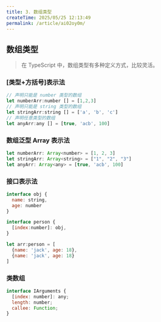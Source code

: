 ```yaml
---
title: 3. 数组类型
createTime: 2025/05/25 12:13:49
permalink: /article/ai02oy0m/
---
```

##  数组类型

>  在 TypeScript 中，数组类型有多种定义方式，比较灵活。 



### [类型+方括号]表示法

```js
// 声明只能是 number 类型的数组
let numberArr:number [] = [1,2,3]
// 声明只能是 string 类型的数组
let stringArr:string [] = ['a', 'b', 'c']
// 声明任意类型的数组
let anyArr:any [] = [true, 'acb', 100]
```



### 数组泛型 Array<elemType> 表示法

```js
let numberArr: Array<number> = [1, 2, 3]
let stringArr: Array<string> = ["1", "2", "3"]
let anyArr: Array<any> = [true, 'acb', 100]
```



### 接口表示法

```js
interface obj {
  name: string,
  age: number
}

interface person {
  [index:number]: obj,
}

let arr:person = [
  {name: 'jack', age: 18},
  {name: 'jack', age: 18}
]
```



### 类数组

> 

```js
interface IArguments {
  [index: number]: any;
  length: number;
  callee: Function;
}
```

